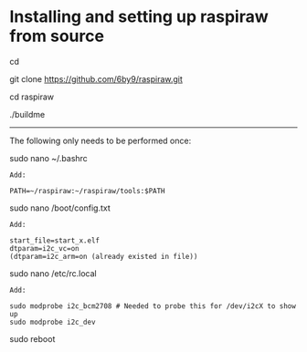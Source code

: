 
# Installing and setting up raspiraw from source

cd

git clone https://github.com/6by9/raspiraw.git

cd raspiraw

./buildme

-------------------------------------------------------

The following only needs to be performed once:

sudo nano ~/.bashrc

	Add:

	PATH=~/raspiraw:~/raspiraw/tools:$PATH

sudo nano /boot/config.txt

	Add:

    start_file=start_x.elf
    dtparam=i2c_vc=on
    (dtparam=i2c_arm=on (already existed in file))

sudo nano /etc/rc.local

	Add:

    sudo modprobe i2c_bcm2708 # Needed to probe this for /dev/i2cX to show up
    sudo modprobe i2c_dev


sudo reboot


